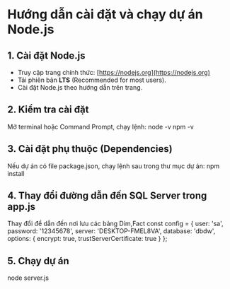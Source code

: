 # Hướng dẫn cài đặt và chạy dự án Node.js

## 1. Cài đặt Node.js

- Truy cập trang chính thức: [https://nodejs.org](https://nodejs.org)
- Tải phiên bản **LTS** (Recommended for most users).
- Cài đặt Node.js theo hướng dẫn trên trang.

## 2. Kiểm tra cài đặt

Mở terminal hoặc Command Prompt, chạy lệnh:
node -v
npm -v

## 3. Cài đặt phụ thuộc (Dependencies)
Nếu dự án có file package.json, chạy lệnh sau trong thư mục dự án:
npm install

## 4. Thay đổi đường dẫn đến SQL Server trong app.js
Thay đổi để dẫn đến nơi lưu các bảng Dim,Fact
const config = {
    user: 'sa',
    password: '12345678',
    server: 'DESKTOP-FMEL8VA',
    database: 'dbdw',
    options: {
        encrypt: true,
        trustServerCertificate: true
    }
};
## 5. Chạy dự án
node server.js

